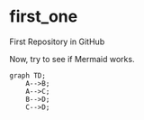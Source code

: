 first_one
=========

First Repository in GitHub


Now, try to see if Mermaid works. 

```mermaid
graph TD;
    A-->B;
    A-->C;
    B-->D;
    C-->D;
```
